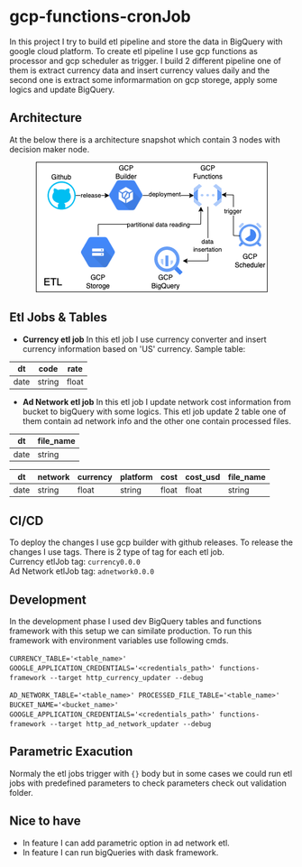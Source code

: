 # gcp-functions-cronJob

In this project I try to build etl pipeline and store the data in BigQuery with google cloud platform. To create etl pipeline I use gcp functions as processor and gcp scheduler as trigger. I build 2 different pipeline one of them is extract currency data and insert currency values daily and the second one is extract some informarmation on gcp storege, apply some logics and update BigQuery.

## Architecture

At the below there is a architecture snapshot which contain 3 nodes with decision maker node. 

<p align="center">
  <img src="./imgs/arch.drawio.png" alt="architecture">
</p>

## Etl Jobs & Tables
* **Currency etl job** In this etl job I use currency converter and insert currency information based on 'US' currency. Sample table: 

| dt     | code   | rate   |
| ------ | ------ | ------ |
| date   | string | float  |

* **Ad Network etl job** In this etl job I update network cost information from bucket to bigQuery with some logics. This etl job update 2 table one of them contain ad network info and the other one contain processed files.

| dt     | file_name |
| ------ | --------- |
| date   | string    |

| dt     | network | currency | platform | cost  | cost_usd | file_name |
| ------ | ------- | -------- | -------- | ----- | -------- | --------- |
| date   | string  | float    | string   | float | float    | string    |

## CI/CD

To deploy the changes I use gcp builder with github releases. To release the changes I use tags. There is 2 type of tag for each etl job.<br>
Currency etlJob tag: `currency0.0.0` <br>
Ad Network etlJob tag: `adnetwork0.0.0` <br>

## Development

In the development phase I used dev BigQuery tables and functions framework with this setup we can similate production. To run this framework with environment variables use following cmds.

`CURRENCY_TABLE='<table_name>' GOOGLE_APPLICATION_CREDENTIALS='<credentials_path>' functions-framework --target http_currency_updater --debug`

`AD_NETWORK_TABLE='<table_name>' PROCESSED_FILE_TABLE='<table_name>' BUCKET_NAME='<bucket_name>' GOOGLE_APPLICATION_CREDENTIALS='<credentials_path>' functions-framework --target http_ad_network_updater --debug`

## Parametric Exacution

Normaly the etl jobs trigger with `{}` body but in some cases we could run etl jobs with predefined parameters to check parameters check out validation folder.

## Nice to have

* In feature I can add parametric option in ad network etl.
* In feature I can run bigQueries with dask framework.
